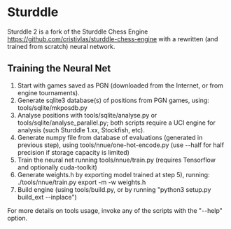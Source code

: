 # Sturddle

Sturddle 2 is a fork of the Sturddle Chess Engine https://github.com/cristivlas/sturddle-chess-engine
with a rewritten (and trained from scratch) neural network.

## Training the Neural Net

1) Start with games saved as PGN (downloaded from the Internet, or from engine tournaments).
2) Generate sqlite3 database(s) of positions from PGN games, using: tools/sqlite/mkposdb.py
3) Analyse positions with tools/sqlite/analyse.py or tools/sqlite/analyse\_parallel.py; both
scripts require a UCI engine for analysis (such Sturddle 1.xx, Stockfish, etc).
4) Generate numpy file from database of evaluations (generated in previous step), using
tools/nnue/one-hot-encode.py (use --half for half precision if storage capacity is limited)
5) Train the neural net running tools/nnue/train.py (requires Tensorflow and optionally cuda-toolkit)
6) Generate weights.h by exporting model trained at step 5), running:
./tools/nnue/train.py export -m <path-to-model> -w weights.h
7) Build engine (using tools/build.py, or by running "python3 setup.py build\_ext --inplace")

For more details on tools usage, invoke any of the scripts with the "--help" option.

